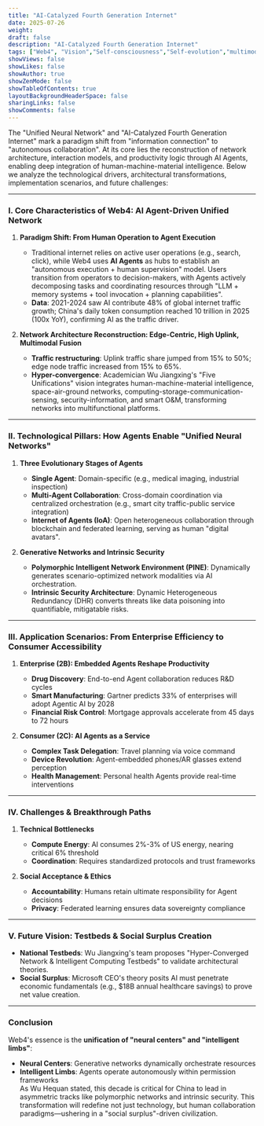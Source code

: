 ```yaml
---
title: "AI-Catalyzed Fourth Generation Internet"
date: 2025-07-26
weight: 
draft: false
description: "AI-Catalyzed Fourth Generation Internet"
tags: ["Web4", "Vision","Self-consciousness","Self-evolution","multimodal","Theone Laws","Fractal Architecture","Integrated"]
showViews: false
showLikes: false
showAuthor: true
showZenMode: false
showTableOfContents: true
layoutBackgroundHeaderSpace: false
sharingLinks: false
showComments: false
---
```


The "Unified Neural Network" and "AI-Catalyzed Fourth Generation Internet" mark a paradigm shift from "information connection" to "autonomous collaboration". At its core lies the reconstruction of network architecture, interaction models, and productivity logic through AI Agents, enabling deep integration of human-machine-material intelligence. Below we analyze the technological drivers, architectural transformations, implementation scenarios, and future challenges:

---

### I. Core Characteristics of Web4: AI Agent-Driven Unified Network
1. **Paradigm Shift: From Human Operation to Agent Execution**  
   - Traditional internet relies on active user operations (e.g., search, click), while Web4 uses **AI Agents** as hubs to establish an "autonomous execution + human supervision" model. Users transition from operators to decision-makers, with Agents actively decomposing tasks and coordinating resources through "LLM + memory systems + tool invocation + planning capabilities".  
   - **Data**: 2021-2024 saw AI contribute 48% of global internet traffic growth; China's daily token consumption reached 10 trillion in 2025 (100x YoY), confirming AI as the traffic driver.

2. **Network Architecture Reconstruction: Edge-Centric, High Uplink, Multimodal Fusion**  
   - **Traffic restructuring**: Uplink traffic share jumped from 15% to 50%; edge node traffic increased from 15% to 65%.  
   - **Hyper-convergence**: Academician Wu Jiangxing's "Five Unifications" vision integrates human-machine-material intelligence, space-air-ground networks, computing-storage-communication-sensing, security-information, and smart O&M, transforming networks into multifunctional platforms.

---

### II. Technological Pillars: How Agents Enable "Unified Neural Networks"
1. **Three Evolutionary Stages of Agents**  
   - **Single Agent**: Domain-specific (e.g., medical imaging, industrial inspection)  
   - **Multi-Agent Collaboration**: Cross-domain coordination via centralized orchestration (e.g., smart city traffic-public service integration)  
   - **Internet of Agents (IoA)**: Open heterogeneous collaboration through blockchain and federated learning, serving as human "digital avatars".

2. **Generative Networks and Intrinsic Security**  
   - **Polymorphic Intelligent Network Environment (PINE)**: Dynamically generates scenario-optimized network modalities via AI orchestration.  
   - **Intrinsic Security Architecture**: Dynamic Heterogeneous Redundancy (DHR) converts threats like data poisoning into quantifiable, mitigatable risks.

---

### III. Application Scenarios: From Enterprise Efficiency to Consumer Accessibility
1. **Enterprise (2B): Embedded Agents Reshape Productivity**  
   - **Drug Discovery**: End-to-end Agent collaboration reduces R&D cycles  
   - **Smart Manufacturing**: Gartner predicts 33% of enterprises will adopt Agentic AI by 2028  
   - **Financial Risk Control**: Mortgage approvals accelerate from 45 days to 72 hours  

2. **Consumer (2C): AI Agents as a Service**  
   - **Complex Task Delegation**: Travel planning via voice command  
   - **Device Revolution**: Agent-embedded phones/AR glasses extend perception  
   - **Health Management**: Personal health Agents provide real-time interventions  

---

### IV. Challenges & Breakthrough Paths
1. **Technical Bottlenecks**  
   - **Compute Energy**: AI consumes 2%-3% of US energy, nearing critical 6% threshold  
   - **Coordination**: Requires standardized protocols and trust frameworks  

2. **Social Acceptance & Ethics**  
   - **Accountability**: Humans retain ultimate responsibility for Agent decisions  
   - **Privacy**: Federated learning ensures data sovereignty compliance  

---

### V. Future Vision: Testbeds & Social Surplus Creation
- **National Testbeds**: Wu Jiangxing's team proposes "Hyper-Converged Network & Intelligent Computing Testbeds" to validate architectural theories.  
- **Social Surplus**: Microsoft CEO's theory posits AI must penetrate economic fundamentals (e.g., $18B annual healthcare savings) to prove net value creation.  

---

### Conclusion
Web4's essence is the **unification of "neural centers" and "intelligent limbs"**:  
- **Neural Centers**: Generative networks dynamically orchestrate resources  
- **Intelligent Limbs**: Agents operate autonomously within permission frameworks  
As Wu Hequan stated, this decade is critical for China to lead in asymmetric tracks like polymorphic networks and intrinsic security. This transformation will redefine not just technology, but human collaboration paradigms—ushering in a "social surplus"-driven civilization.